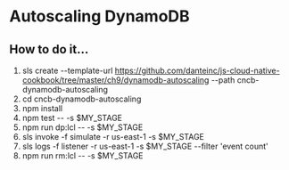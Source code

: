# Autoscaling DynamoDB

## How to do it...
1. sls create --template-url https://github.com/danteinc/js-cloud-native-cookbook/tree/master/ch9/dynamodb-autoscaling --path cncb-dynamodb-autoscaling
2. cd cncb-dynamodb-autoscaling
3. npm install
4. npm test -- -s $MY_STAGE
5. npm run dp:lcl -- -s $MY_STAGE
6. sls invoke -f simulate -r us-east-1 -s $MY_STAGE
7. sls logs -f listener -r us-east-1 -s $MY_STAGE --filter 'event count'
8. npm run rm:lcl -- -s $MY_STAGE
